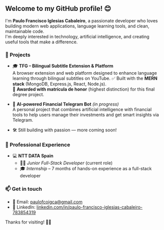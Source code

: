 ## Welcome to my GitHub profile! 😊

I'm **Paulo Francisco Iglesias Cabaleiro**, a passionate developer who loves building modern web applications, language learning tools, and clean, maintainable code.  
I'm deeply interested in technology, artificial intelligence, and creating useful tools that make a difference.

### 🚀 Projects
- 🎓 **TFG – Bilingual Subtitle Extension & Platform**  
  A browser extension and web platform designed to enhance language learning through bilingual subtitles on YouTube.
  ✅ Built with the **MERN stack** (MongoDB, Express.js, React, Node.js).  
  🏅 **Awarded with matrícula de honor** (highest distinction) for this final degree project.

- 🤖 **AI-powered Financial Telegram Bot** *(in progress)*  
  A personal project that combines artificial intelligence with financial tools to help users manage their investments and get smart insights via Telegram.

- 🛠️ Still building with passion — more coming soon!

### 💼 Professional Experience
- 💻 **NTT DATA Spain**  
  - 🧑‍💼 *Junior Full-Stack Developer* (current role)  
  - 🎓 *Internship* – 7 months of hands-on experience as a full-stack developer

### 📫 Get in touch
- 📧 Email: [paulofcoigca@gmail.com](mailto:paulofcoigca@gmail.com)  
- 💼 LinkedIn: [linkedin.com/in/paulo-francisco-iglesias-cabaleiro-783854319](https://www.linkedin.com/in/paulo-francisco-iglesias-cabaleiro-783854319/)

Thanks for visiting! 🚀🚀